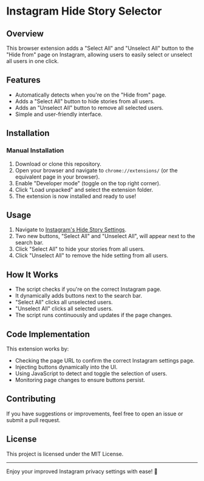 # Instagram Hide Story Selector

## Overview
This browser extension adds a "Select All" and "Unselect All" button to the "Hide from" page on Instagram, allowing users to easily select or unselect all users in one click.

## Features
- Automatically detects when you're on the "Hide from" page.
- Adds a "Select All" button to hide stories from all users.
- Adds an "Unselect All" button to remove all selected users.
- Simple and user-friendly interface.

## Installation

### Manual Installation
1. Download or clone this repository.
2. Open your browser and navigate to `chrome://extensions/` (or the equivalent page in your browser).
3. Enable "Developer mode" (toggle on the top right corner).
4. Click "Load unpacked" and select the extension folder.
5. The extension is now installed and ready to use!

## Usage
1. Navigate to [Instagram's Hide Story Settings](https://www.instagram.com/accounts/hide_story_and_live_from/).
2. Two new buttons, "Select All" and "Unselect All", will appear next to the search bar.
3. Click "Select All" to hide your stories from all users.
4. Click "Unselect All" to remove the hide setting from all users.

## How It Works
- The script checks if you're on the correct Instagram page.
- It dynamically adds buttons next to the search bar.
- "Select All" clicks all unselected users.
- "Unselect All" clicks all selected users.
- The script runs continuously and updates if the page changes.

## Code Implementation
This extension works by:
- Checking the page URL to confirm the correct Instagram settings page.
- Injecting buttons dynamically into the UI.
- Using JavaScript to detect and toggle the selection of users.
- Monitoring page changes to ensure buttons persist.

## Contributing
If you have suggestions or improvements, feel free to open an issue or submit a pull request.

## License
This project is licensed under the MIT License.

---

Enjoy your improved Instagram privacy settings with ease! 🚀


